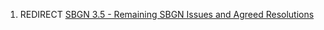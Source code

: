 1.  REDIRECT [SBGN 3.5 - Remaining SBGN Issues and Agreed Resolutions](/SBGN_3.5_-_Remaining_SBGN_Issues_and_Agreed_Resolutions "wikilink")
